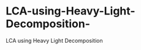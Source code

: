 LCA-using-Heavy-Light-Decomposition-
====================================

LCA using Heavy Light Decomposition 
